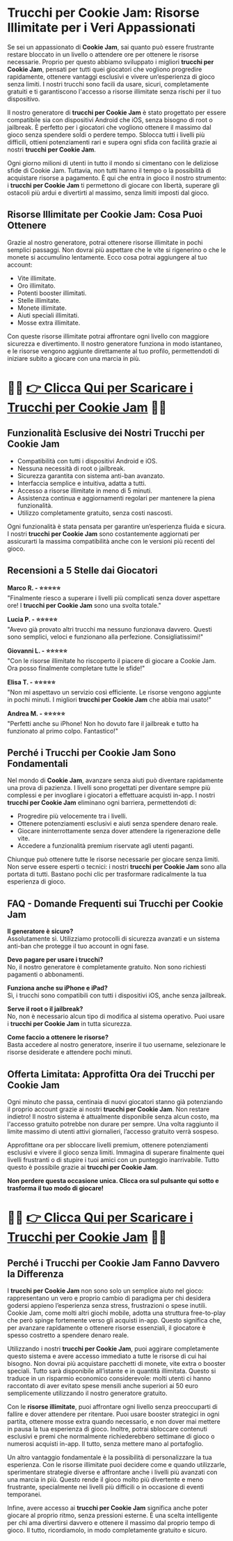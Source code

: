 <h1>Trucchi per Cookie Jam: Risorse Illimitate per i Veri Appassionati</h1>

<p>Se sei un appassionato di <strong>Cookie Jam</strong>, sai quanto può essere frustrante restare bloccato in un livello o attendere ore per ottenere le risorse necessarie. Proprio per questo abbiamo sviluppato i migliori <strong>trucchi per Cookie Jam</strong>, pensati per tutti quei giocatori che vogliono progredire rapidamente, ottenere vantaggi esclusivi e vivere un’esperienza di gioco senza limiti. I nostri trucchi sono facili da usare, sicuri, completamente gratuiti e ti garantiscono l'accesso a risorse illimitate senza rischi per il tuo dispositivo.</p>

<p>Il nostro generatore di <strong>trucchi per Cookie Jam</strong> è stato progettato per essere compatibile sia con dispositivi Android che iOS, senza bisogno di root o jailbreak. È perfetto per i giocatori che vogliono ottenere il massimo dal gioco senza spendere soldi o perdere tempo. Sblocca tutti i livelli più difficili, ottieni potenziamenti rari e supera ogni sfida con facilità grazie ai nostri <strong>trucchi per Cookie Jam</strong>.</p>

<p>Ogni giorno milioni di utenti in tutto il mondo si cimentano con le deliziose sfide di Cookie Jam. Tuttavia, non tutti hanno il tempo o la possibilità di acquistare risorse a pagamento. È qui che entra in gioco il nostro strumento: i <strong>trucchi per Cookie Jam</strong> ti permettono di giocare con libertà, superare gli ostacoli più ardui e divertirti al massimo, senza limiti imposti dal gioco.</p>

<h2>Risorse Illimitate per Cookie Jam: Cosa Puoi Ottenere</h2>

<p>Grazie al nostro generatore, potrai ottenere risorse illimitate in pochi semplici passaggi. Non dovrai più aspettare che le vite si rigenerino o che le monete si accumulino lentamente. Ecco cosa potrai aggiungere al tuo account:</p>

<ul>
  <li>Vite illimitate.</li>
  <li>Oro illimitato.</li>
  <li>Potenti booster illimitati.</li>
  <li>Stelle illimitate.</li>
  <li>Monete illimitate.</li>
  <li>Aiuti speciali illimitati.</li>
  <li>Mosse extra illimitate.</li>
</ul>

<p>Con queste risorse illimitate potrai affrontare ogni livello con maggiore sicurezza e divertimento. Il nostro generatore funziona in modo istantaneo, e le risorse vengono aggiunte direttamente al tuo profilo, permettendoti di iniziare subito a giocare con una marcia in più.</p>

# 🔴🔴 **[👉 Clicca Qui per Scaricare i Trucchi per Cookie Jam](https://tinyurl.com/SegretiMobile)** 🔴🔴

<h2>Funzionalità Esclusive dei Nostri Trucchi per Cookie Jam</h2>

<ul>
  <li>Compatibilità con tutti i dispositivi Android e iOS.</li>
  <li>Nessuna necessità di root o jailbreak.</li>
  <li>Sicurezza garantita con sistema anti-ban avanzato.</li>
  <li>Interfaccia semplice e intuitiva, adatta a tutti.</li>
  <li>Accesso a risorse illimitate in meno di 5 minuti.</li>
  <li>Assistenza continua e aggiornamenti regolari per mantenere la piena funzionalità.</li>
  <li>Utilizzo completamente gratuito, senza costi nascosti.</li>
</ul>

<p>Ogni funzionalità è stata pensata per garantire un’esperienza fluida e sicura. I nostri <strong>trucchi per Cookie Jam</strong> sono costantemente aggiornati per assicurarti la massima compatibilità anche con le versioni più recenti del gioco.</p>

<h2>Recensioni a 5 Stelle dai Giocatori</h2>

<p><strong>Marco R. - ⭐⭐⭐⭐⭐</strong><br>
"Finalmente riesco a superare i livelli più complicati senza dover aspettare ore! I <strong>trucchi per Cookie Jam</strong> sono una svolta totale."</p>

<p><strong>Lucia P. - ⭐⭐⭐⭐⭐</strong><br>
"Avevo già provato altri trucchi ma nessuno funzionava davvero. Questi sono semplici, veloci e funzionano alla perfezione. Consigliatissimi!"</p>

<p><strong>Giovanni L. - ⭐⭐⭐⭐⭐</strong><br>
"Con le risorse illimitate ho riscoperto il piacere di giocare a Cookie Jam. Ora posso finalmente completare tutte le sfide!"</p>

<p><strong>Elisa T. - ⭐⭐⭐⭐⭐</strong><br>
"Non mi aspettavo un servizio così efficiente. Le risorse vengono aggiunte in pochi minuti. I migliori <strong>trucchi per Cookie Jam</strong> che abbia mai usato!"</p>

<p><strong>Andrea M. - ⭐⭐⭐⭐⭐</strong><br>
"Perfetti anche su iPhone! Non ho dovuto fare il jailbreak e tutto ha funzionato al primo colpo. Fantastico!"</p>

<h2>Perché i Trucchi per Cookie Jam Sono Fondamentali</h2>

<p>Nel mondo di <strong>Cookie Jam</strong>, avanzare senza aiuti può diventare rapidamente una prova di pazienza. I livelli sono progettati per diventare sempre più complessi e per invogliare i giocatori a effettuare acquisti in-app. I nostri <strong>trucchi per Cookie Jam</strong> eliminano ogni barriera, permettendoti di:</p>

<ul>
  <li>Progredire più velocemente tra i livelli.</li>
  <li>Ottenere potenziamenti esclusivi e aiuti senza spendere denaro reale.</li>
  <li>Giocare ininterrottamente senza dover attendere la rigenerazione delle vite.</li>
  <li>Accedere a funzionalità premium riservate agli utenti paganti.</li>
</ul>

<p>Chiunque può ottenere tutte le risorse necessarie per giocare senza limiti. Non serve essere esperti o tecnici: i nostri <strong>trucchi per Cookie Jam</strong> sono alla portata di tutti. Bastano pochi clic per trasformare radicalmente la tua esperienza di gioco.</p>

<h2>FAQ - Domande Frequenti sui Trucchi per Cookie Jam</h2>

<p><strong>Il generatore è sicuro?</strong><br>
Assolutamente sì. Utilizziamo protocolli di sicurezza avanzati e un sistema anti-ban che protegge il tuo account in ogni fase.</p>

<p><strong>Devo pagare per usare i trucchi?</strong><br>
No, il nostro generatore è completamente gratuito. Non sono richiesti pagamenti o abbonamenti.</p>

<p><strong>Funziona anche su iPhone e iPad?</strong><br>
Sì, i trucchi sono compatibili con tutti i dispositivi iOS, anche senza jailbreak.</p>

<p><strong>Serve il root o il jailbreak?</strong><br>
No, non è necessario alcun tipo di modifica al sistema operativo. Puoi usare i <strong>trucchi per Cookie Jam</strong> in tutta sicurezza.</p>

<p><strong>Come faccio a ottenere le risorse?</strong><br>
Basta accedere al nostro generatore, inserire il tuo username, selezionare le risorse desiderate e attendere pochi minuti.</p>

<h2>Offerta Limitata: Approfitta Ora dei Trucchi per Cookie Jam</h2>

<p>Ogni minuto che passa, centinaia di nuovi giocatori stanno già potenziando il proprio account grazie ai nostri <strong>trucchi per Cookie Jam</strong>. Non restare indietro! Il nostro sistema è attualmente disponibile senza alcun costo, ma l'accesso gratuito potrebbe non durare per sempre. Una volta raggiunto il limite massimo di utenti attivi giornalieri, l’accesso gratuito verrà sospeso.</p>

<p>Approfittane ora per sbloccare livelli premium, ottenere potenziamenti esclusivi e vivere il gioco senza limiti. Immagina di superare finalmente quei livelli frustranti o di stupire i tuoi amici con un punteggio inarrivabile. Tutto questo è possibile grazie ai <strong>trucchi per Cookie Jam</strong>.</p>

<p><strong>Non perdere questa occasione unica. Clicca ora sul pulsante qui sotto e trasforma il tuo modo di giocare!</strong></p>

# 🔴🔴 **[👉 Clicca Qui per Scaricare i Trucchi per Cookie Jam](https://tinyurl.com/SegretiMobile)** 🔴🔴
</p>

<h2>Perché i Trucchi per Cookie Jam Fanno Davvero la Differenza</h2>

<p>I <strong>trucchi per Cookie Jam</strong> non sono solo un semplice aiuto nel gioco: rappresentano un vero e proprio cambio di paradigma per chi desidera godersi appieno l’esperienza senza stress, frustrazioni o spese inutili. Cookie Jam, come molti altri giochi mobile, adotta una struttura free-to-play che però spinge fortemente verso gli acquisti in-app. Questo significa che, per avanzare rapidamente o ottenere risorse essenziali, il giocatore è spesso costretto a spendere denaro reale.</p>

<p>Utilizzando i nostri <strong>trucchi per Cookie Jam</strong>, puoi aggirare completamente questo sistema e avere accesso immediato a tutte le risorse di cui hai bisogno. Non dovrai più acquistare pacchetti di monete, vite extra o booster speciali. Tutto sarà disponibile all’istante e in quantità illimitata. Questo si traduce in un risparmio economico considerevole: molti utenti ci hanno raccontato di aver evitato spese mensili anche superiori ai 50 euro semplicemente utilizzando il nostro generatore gratuito.</p>

<p>Con le <strong>risorse illimitate</strong>, puoi affrontare ogni livello senza preoccuparti di fallire e dover attendere per ritentare. Puoi usare booster strategici in ogni partita, ottenere mosse extra quando necessario, e non dover mai mettere in pausa la tua esperienza di gioco. Inoltre, potrai sbloccare contenuti esclusivi e premi che normalmente richiederebbero settimane di gioco o numerosi acquisti in-app. Il tutto, senza mettere mano al portafoglio.</p>

<p>Un altro vantaggio fondamentale è la possibilità di personalizzare la tua esperienza. Con le risorse illimitate puoi decidere come e quando utilizzarle, sperimentare strategie diverse e affrontare anche i livelli più avanzati con una marcia in più. Questo rende il gioco molto più divertente e meno frustrante, specialmente nei livelli più difficili o in occasione di eventi temporanei.</p>

<p>Infine, avere accesso ai <strong>trucchi per Cookie Jam</strong> significa anche poter giocare al proprio ritmo, senza pressioni esterne. È una scelta intelligente per chi ama divertirsi davvero e ottenere il massimo dal proprio tempo di gioco. Il tutto, ricordiamolo, in modo completamente gratuito e sicuro.</p>
